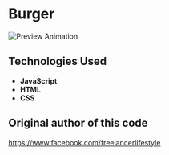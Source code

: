 # Burger
![Preview Animation](https://github.com/akoval29/burger/blob/master/preview.gif)
## Technologies Used
- **JavaScript**
- **HTML**
- **CSS**
  
## Original author of this code
https://www.facebook.com/freelancerlifestyle
